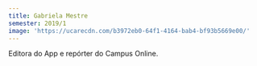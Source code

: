 ```yaml
---
title: Gabriela Mestre
semester: 2019/1
image: 'https://ucarecdn.com/b3972eb0-64f1-4164-bab4-bf93b5669e00/'
---
```

Editora do App e repórter do Campus Online.
